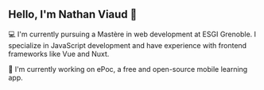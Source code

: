 ## Hello, I'm Nathan Viaud 👋

💻 I'm currently pursuing a Mastère in web development at ESGI Grenoble. I specialize in JavaScript development and have experience with frontend frameworks like Vue and Nuxt.

🔭 I'm currently working on ePoc, a free and open-source mobile learning app.
